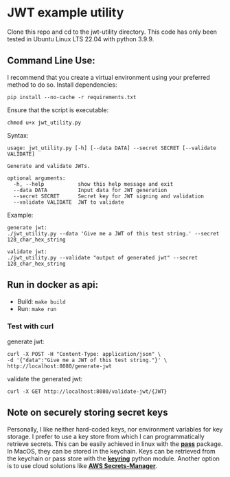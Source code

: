 # JWT example utility

Clone this repo and cd to the jwt-utility directory. This code has only been tested in Ubuntu Linux LTS 22.04 with python 3.9.9.

## Command Line Use:

I recommend that you create a virtual environment using your preferred method to do so.
Install dependencies:

```
pip install --no-cache -r requirements.txt
```

Ensure that the script is executable:

```
chmod u+x jwt_utility.py
```

Syntax:

```
usage: jwt_utility.py [-h] [--data DATA] --secret SECRET [--validate VALIDATE]

Generate and validate JWTs.

optional arguments:
  -h, --help           show this help message and exit
  --data DATA          Input data for JWT generation
  --secret SECRET      Secret key for JWT signing and validation
  --validate VALIDATE  JWT to validate
```

Example:

```
generate jwt:
./jwt_utility.py --data 'Give me a JWT of this test string.' --secret 128_char_hex_string

validate jwt:
./jwt_utility.py --validate "output of generated jwt" --secret 128_char_hex_string
```

## Run in docker as api:

- Build: `make build`
- Run: `make run`

### Test with curl

generate jwt:

```
curl -X POST -H "Content-Type: application/json" \
-d '{"data":"Give me a JWT of this test string."}' \
http://localhost:8080/generate-jwt
```

validate the generated jwt:

```
curl -X GET http://localhost:8080/validate-jwt/{JWT}
```

## Note on securely storing secret keys

Personally, I like neither hard-coded keys, nor environment variables for key storage. I prefer to use a key store from which I can programmatically retrieve secrets. This can be easily achieved in linux with the [**pass**](https://www.passwordstore.org) package. In MacOS, they can be stored in the keychain. Keys can be retrieved from the keychain or pass store with the [**keyring**](https://pypi.org/project/keyring) python module. Another option is to use cloud solutions like [**AWS Secrets-Manager**](https://aws.amazon.com/secrets-manager).
